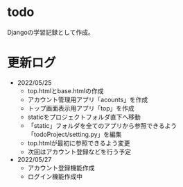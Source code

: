 # todo
Djangoの学習記録として作成。

# 更新ログ
- 2022/05/25
    - top.htmlとbase.htmlの作成
    - アカウント管理用アプリ「acounts」を作成
    - トップ画面表示用アプリ「top」を作成
    - staticをプロジェクトフォルダ直下へ移動
    - 「static」フォルダを全てのアプリから参照できるよう「todoProject/setting.py」を編集
    - top.htmlが最初に参照できるよう変更
    - 次回はアカウント登録などを行う予定
- 2022/05/27
    - アカウント登録機能作成
    - ログイン機能作成中